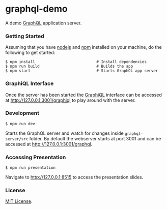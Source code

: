 # graphql-demo
A demo [GraphQL](http://graphql.org/) application server.

### Getting Started

Assuming that you have [nodejs](https://nodejs.org/) and [npm](https://www.npmjs.com/) installed on your machine, do the following to get started:

```shell
$ npm install                           # Install dependencies
$ npm run build                         # Builds the app
$ npm start                             # Starts GraphQL app server
```

### GraphiQL Interface
Once the server has been started the [GraphiQL](https://github.com/graphql/graphiql) interface can be accessed at http://127.0.0.1:3001/graphiql to play around with the server.

### Development

```shell
$ npm run dev
```
Starts the GraphQL server and watch for changes inside `graphql-server/src` folder. By default the webserver starts at port 3001 and can be accessed at http://127.0.0.1:3001/graphql.

### Accessing Presentation

```shell
$ npm run presentation
```
Navigate to http://127.0.0.1:8515 to access the presentation slides.

### License
[MIT License](http://opensource.org/licenses/MIT).
